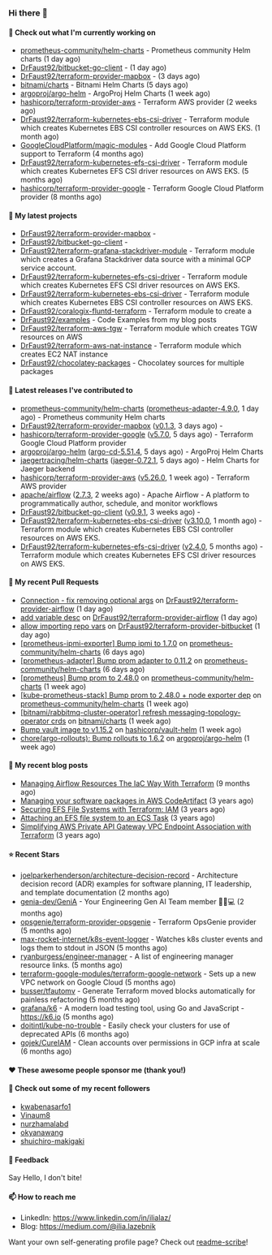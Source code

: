 ### Hi there 👋

#### 👷 Check out what I'm currently working on

- [prometheus-community/helm-charts](https://github.com/prometheus-community/helm-charts) - Prometheus community Helm charts (1 day ago)
- [DrFaust92/bitbucket-go-client](https://github.com/DrFaust92/bitbucket-go-client) -  (1 day ago)
- [DrFaust92/terraform-provider-mapbox](https://github.com/DrFaust92/terraform-provider-mapbox) -  (3 days ago)
- [bitnami/charts](https://github.com/bitnami/charts) - Bitnami Helm Charts (5 days ago)
- [argoproj/argo-helm](https://github.com/argoproj/argo-helm) - ArgoProj Helm Charts (1 week ago)
- [hashicorp/terraform-provider-aws](https://github.com/hashicorp/terraform-provider-aws) - Terraform AWS provider (2 weeks ago)
- [DrFaust92/terraform-kubernetes-ebs-csi-driver](https://github.com/DrFaust92/terraform-kubernetes-ebs-csi-driver) - Terraform module which creates Kubernetes EBS CSI controller resources on AWS EKS. (1 month ago)
- [GoogleCloudPlatform/magic-modules](https://github.com/GoogleCloudPlatform/magic-modules) - Add Google Cloud Platform support to Terraform (4 months ago)
- [DrFaust92/terraform-kubernetes-efs-csi-driver](https://github.com/DrFaust92/terraform-kubernetes-efs-csi-driver) - Terraform module which creates Kubernetes EFS CSI driver resources on AWS EKS. (5 months ago)
- [hashicorp/terraform-provider-google](https://github.com/hashicorp/terraform-provider-google) - Terraform Google Cloud Platform provider (8 months ago)

#### 🌱 My latest projects

- [DrFaust92/terraform-provider-mapbox](https://github.com/DrFaust92/terraform-provider-mapbox) - 
- [DrFaust92/bitbucket-go-client](https://github.com/DrFaust92/bitbucket-go-client) - 
- [DrFaust92/terraform-grafana-stackdriver-module](https://github.com/DrFaust92/terraform-grafana-stackdriver-module) - Terraform module which creates a Grafana Stackdriver data source with a minimal GCP service account.
- [DrFaust92/terraform-kubernetes-efs-csi-driver](https://github.com/DrFaust92/terraform-kubernetes-efs-csi-driver) - Terraform module which creates Kubernetes EFS CSI driver resources on AWS EKS.
- [DrFaust92/terraform-kubernetes-ebs-csi-driver](https://github.com/DrFaust92/terraform-kubernetes-ebs-csi-driver) - Terraform module which creates Kubernetes EBS CSI controller resources on AWS EKS.
- [DrFaust92/coralogix-fluntd-terraform](https://github.com/DrFaust92/coralogix-fluntd-terraform) - Terraform module to create a 
- [DrFaust92/examples](https://github.com/DrFaust92/examples) - Code Examples from my blog posts
- [DrFaust92/terraform-aws-tgw](https://github.com/DrFaust92/terraform-aws-tgw) - Terraform module which creates TGW resources on AWS
- [DrFaust92/terraform-aws-nat-instance](https://github.com/DrFaust92/terraform-aws-nat-instance) - Terraform module which creates EC2 NAT instance
- [DrFaust92/chocolatey-packages](https://github.com/DrFaust92/chocolatey-packages) - Chocolatey sources for multiple packages

#### 🔭 Latest releases I've contributed to

- [prometheus-community/helm-charts](https://github.com/prometheus-community/helm-charts) ([prometheus-adapter-4.9.0](https://github.com/prometheus-community/helm-charts/releases/tag/prometheus-adapter-4.9.0), 1 day ago) - Prometheus community Helm charts
- [DrFaust92/terraform-provider-mapbox](https://github.com/DrFaust92/terraform-provider-mapbox) ([v0.1.3](https://github.com/DrFaust92/terraform-provider-mapbox/releases/tag/v0.1.3), 3 days ago) - 
- [hashicorp/terraform-provider-google](https://github.com/hashicorp/terraform-provider-google) ([v5.7.0](https://github.com/hashicorp/terraform-provider-google/releases/tag/v5.7.0), 5 days ago) - Terraform Google Cloud Platform provider
- [argoproj/argo-helm](https://github.com/argoproj/argo-helm) ([argo-cd-5.51.4](https://github.com/argoproj/argo-helm/releases/tag/argo-cd-5.51.4), 5 days ago) - ArgoProj Helm Charts
- [jaegertracing/helm-charts](https://github.com/jaegertracing/helm-charts) ([jaeger-0.72.1](https://github.com/jaegertracing/helm-charts/releases/tag/jaeger-0.72.1), 5 days ago) - Helm Charts for Jaeger backend
- [hashicorp/terraform-provider-aws](https://github.com/hashicorp/terraform-provider-aws) ([v5.26.0](https://github.com/hashicorp/terraform-provider-aws/releases/tag/v5.26.0), 1 week ago) - Terraform AWS provider
- [apache/airflow](https://github.com/apache/airflow) ([2.7.3](https://github.com/apache/airflow/releases/tag/2.7.3), 2 weeks ago) - Apache Airflow - A platform to programmatically author, schedule, and monitor workflows
- [DrFaust92/bitbucket-go-client](https://github.com/DrFaust92/bitbucket-go-client) ([v0.9.1](https://github.com/DrFaust92/bitbucket-go-client/releases/tag/v0.9.1), 3 weeks ago) - 
- [DrFaust92/terraform-kubernetes-ebs-csi-driver](https://github.com/DrFaust92/terraform-kubernetes-ebs-csi-driver) ([v3.10.0](https://github.com/DrFaust92/terraform-kubernetes-ebs-csi-driver/releases/tag/v3.10.0), 1 month ago) - Terraform module which creates Kubernetes EBS CSI controller resources on AWS EKS.
- [DrFaust92/terraform-kubernetes-efs-csi-driver](https://github.com/DrFaust92/terraform-kubernetes-efs-csi-driver) ([v2.4.0](https://github.com/DrFaust92/terraform-kubernetes-efs-csi-driver/releases/tag/v2.4.0), 5 months ago) - Terraform module which creates Kubernetes EFS CSI driver resources on AWS EKS.

#### 🔨 My recent Pull Requests

- [Connection - fix removing optional args](https://github.com/DrFaust92/terraform-provider-airflow/pull/42) on [DrFaust92/terraform-provider-airflow](https://github.com/DrFaust92/terraform-provider-airflow) (1 day ago)
- [add variable desc](https://github.com/DrFaust92/terraform-provider-airflow/pull/41) on [DrFaust92/terraform-provider-airflow](https://github.com/DrFaust92/terraform-provider-airflow) (1 day ago)
- [allow importing repo vars](https://github.com/DrFaust92/terraform-provider-bitbucket/pull/189) on [DrFaust92/terraform-provider-bitbucket](https://github.com/DrFaust92/terraform-provider-bitbucket) (1 day ago)
- [[prometheus-ipmi-exporter] Bump ipmi to 1.7.0](https://github.com/prometheus-community/helm-charts/pull/4022) on [prometheus-community/helm-charts](https://github.com/prometheus-community/helm-charts) (6 days ago)
- [[prometheus-adapter] Bump prom adapter to 0.11.2](https://github.com/prometheus-community/helm-charts/pull/4021) on [prometheus-community/helm-charts](https://github.com/prometheus-community/helm-charts) (6 days ago)
- [[prometheus] Bump prom to 2.48.0](https://github.com/prometheus-community/helm-charts/pull/4018) on [prometheus-community/helm-charts](https://github.com/prometheus-community/helm-charts) (1 week ago)
- [[kube-prometheus-stack] Bump prom to 2.48.0 &#43; node exporter dep](https://github.com/prometheus-community/helm-charts/pull/4017) on [prometheus-community/helm-charts](https://github.com/prometheus-community/helm-charts) (1 week ago)
- [[bitnami/rabbitmq-cluster-operator] refresh messaging-topology-operator crds](https://github.com/bitnami/charts/pull/20982) on [bitnami/charts](https://github.com/bitnami/charts) (1 week ago)
- [Bump vault image to v1.15.2](https://github.com/hashicorp/vault-helm/pull/977) on [hashicorp/vault-helm](https://github.com/hashicorp/vault-helm) (1 week ago)
- [chore(argo-rollouts): Bump rollouts to 1.6.2](https://github.com/argoproj/argo-helm/pull/2347) on [argoproj/argo-helm](https://github.com/argoproj/argo-helm) (1 week ago)

#### 📜 My recent blog posts

- [Managing Airflow Resources The IaC Way With Terraform](https://engineering.placer.ai/managing-airflow-resources-the-iac-way-with-terraform-ea5b8db573ad?source=rss-cac402f06fa8------2) (9 months ago)
- [Managing your software packages in AWS CodeArtifact](https://medium.com/@ilia.lazebnik/managing-your-software-packages-in-aws-codeartifact-12d00053e243?source=rss-cac402f06fa8------2) (3 years ago)
- [Securing EFS File Systems with Terraform: IAM](https://medium.com/@ilia.lazebnik/securing-efs-file-systems-with-terraform-iam-d2a066c198ab?source=rss-cac402f06fa8------2) (3 years ago)
- [Attaching an EFS file system to an ECS Task](https://medium.com/@ilia.lazebnik/attaching-an-efs-file-system-to-an-ecs-task-7bd15b76a6ef?source=rss-cac402f06fa8------2) (3 years ago)
- [Simplifying AWS Private API Gateway VPC Endpoint Association with Terraform](https://medium.com/@ilia.lazebnik/simplifying-aws-private-api-gateway-vpc-endpoint-association-with-terraform-b379a247afbf?source=rss-cac402f06fa8------2) (3 years ago)

#### ⭐ Recent Stars

- [joelparkerhenderson/architecture-decision-record](https://github.com/joelparkerhenderson/architecture-decision-record) - Architecture decision record (ADR) examples for software planning, IT leadership, and template documentation (2 months ago)
- [genia-dev/GeniA](https://github.com/genia-dev/GeniA) - Your Engineering Gen AI Team member 🧬🤖💻 (2 months ago)
- [opsgenie/terraform-provider-opsgenie](https://github.com/opsgenie/terraform-provider-opsgenie) - Terraform OpsGenie provider (5 months ago)
- [max-rocket-internet/k8s-event-logger](https://github.com/max-rocket-internet/k8s-event-logger) - Watches k8s cluster events and logs them to stdout in JSON (5 months ago)
- [ryanburgess/engineer-manager](https://github.com/ryanburgess/engineer-manager) - A list of engineering manager resource links. (5 months ago)
- [terraform-google-modules/terraform-google-network](https://github.com/terraform-google-modules/terraform-google-network) - Sets up a new VPC network on Google Cloud (5 months ago)
- [busser/tfautomv](https://github.com/busser/tfautomv) - Generate Terraform moved blocks automatically for painless refactoring (5 months ago)
- [grafana/k6](https://github.com/grafana/k6) - A modern load testing tool, using Go and JavaScript - https://k6.io (5 months ago)
- [doitintl/kube-no-trouble](https://github.com/doitintl/kube-no-trouble) - Easily check your clusters for use of deprecated APIs (6 months ago)
- [gojek/CureIAM](https://github.com/gojek/CureIAM) - Clean accounts over permissions in GCP infra at scale (6 months ago)

#### ❤️ These awesome people sponsor me (thank you!)


#### 👯 Check out some of my recent followers

- [kwabenasarfo1](https://github.com/kwabenasarfo1)
- [Vinaum8](https://github.com/Vinaum8)
- [nurzhamalabd](https://github.com/nurzhamalabd)
- [okyanawang](https://github.com/okyanawang)
- [shuichiro-makigaki](https://github.com/shuichiro-makigaki)

#### 💬 Feedback

Say Hello, I don't bite!

#### 📫 How to reach me

- LinkedIn: https://www.linkedin.com/in/ilialaz/
- Blog: https://medium.com/@ilia.lazebnik

Want your own self-generating profile page? Check out [readme-scribe](https://github.com/muesli/readme-scribe)!

